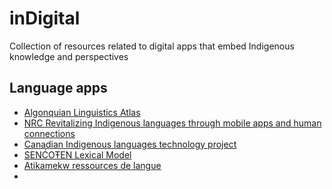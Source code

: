 # inDigital
Collection of resources related to digital apps that embed Indigenous knowledge and perspectives 

## Language apps

- [Algonquian Linguistics Atlas](https://www.atlas-ling.ca/)
- [NRC Revitalizing Indigenous languages through mobile apps and human connections](https://www.canada.ca/en/national-research-council/news/2019/12/revitalizing-indigenous-languages-through-mobile-apps-and-human-connections.html)
- [Canadian Indigenous languages technology project](https://nrc.canada.ca/en/research-development/research-collaboration/programs/canadian-indigenous-languages-technology-project)
- [SENĆOŦEN Lexical Model](https://github.com/keymanapp/lexical-models/tree/master/release/nrc/nrc.str.sencoten)
- [Atikamekw ressources de langue](https://www.langueatikamekw.ca/)
- 
